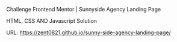 Challenge Frontend Mentor | Sunnyside Agency Landing Page

HTML, CSS AND Javascript Solution

URL: https://zent0821.github.io/sunny-side-agency-landing-page/
